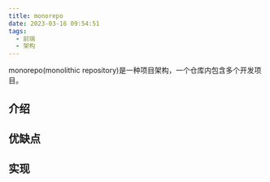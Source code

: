 ```yaml
---
title: monorepo
date: 2023-03-16 09:54:51
tags:
  - 前端
  - 架构
---
```


monorepo(monolithic repository)是一种项目架构，一个仓库内包含多个开发项目。

<!--more-->

## 介绍

## 优缺点

## 实现
